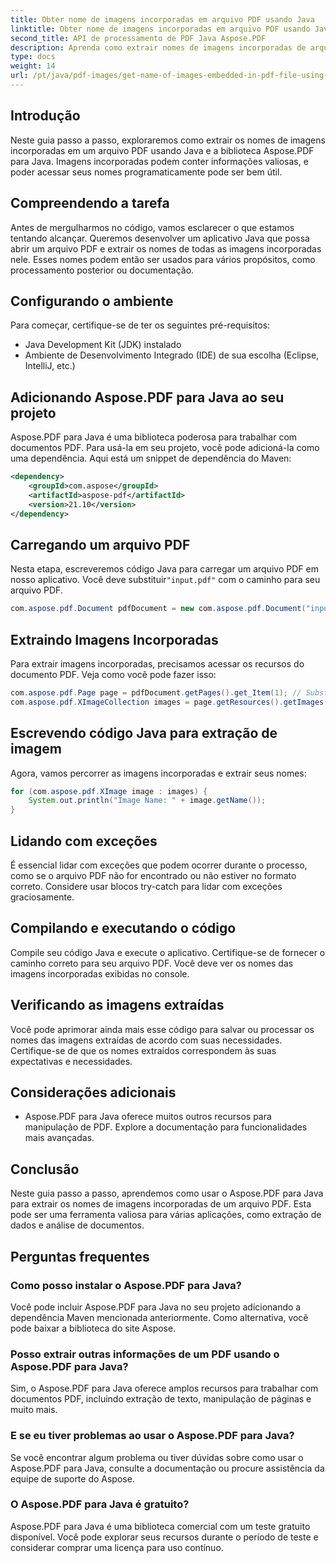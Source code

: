 ```yaml
---
title: Obter nome de imagens incorporadas em arquivo PDF usando Java
linktitle: Obter nome de imagens incorporadas em arquivo PDF usando Java
second_title: API de processamento de PDF Java Aspose.PDF
description: Aprenda como extrair nomes de imagens incorporadas de arquivos PDF usando Java e Aspose.PDF para Java. Guia passo a passo com código-fonte para extração eficiente de dados em PDF.
type: docs
weight: 14
url: /pt/java/pdf-images/get-name-of-images-embedded-in-pdf-file-using-java/
---
```

## Introdução

Neste guia passo a passo, exploraremos como extrair os nomes de imagens incorporadas em um arquivo PDF usando Java e a biblioteca Aspose.PDF para Java. Imagens incorporadas podem conter informações valiosas, e poder acessar seus nomes programaticamente pode ser bem útil.

## Compreendendo a tarefa

Antes de mergulharmos no código, vamos esclarecer o que estamos tentando alcançar. Queremos desenvolver um aplicativo Java que possa abrir um arquivo PDF e extrair os nomes de todas as imagens incorporadas nele. Esses nomes podem então ser usados para vários propósitos, como processamento posterior ou documentação.

## Configurando o ambiente

Para começar, certifique-se de ter os seguintes pré-requisitos:

- Java Development Kit (JDK) instalado
- Ambiente de Desenvolvimento Integrado (IDE) de sua escolha (Eclipse, IntelliJ, etc.)

## Adicionando Aspose.PDF para Java ao seu projeto

Aspose.PDF para Java é uma biblioteca poderosa para trabalhar com documentos PDF. Para usá-la em seu projeto, você pode adicioná-la como uma dependência. Aqui está um snippet de dependência do Maven:

```xml
<dependency>
    <groupId>com.aspose</groupId>
    <artifactId>aspose-pdf</artifactId>
    <version>21.10</version>
</dependency>
```

## Carregando um arquivo PDF

 Nesta etapa, escreveremos código Java para carregar um arquivo PDF em nosso aplicativo. Você deve substituir`"input.pdf"` com o caminho para seu arquivo PDF.

```java
com.aspose.pdf.Document pdfDocument = new com.aspose.pdf.Document("input.pdf");
```

## Extraindo Imagens Incorporadas

Para extrair imagens incorporadas, precisamos acessar os recursos do documento PDF. Veja como você pode fazer isso:

```java
com.aspose.pdf.Page page = pdfDocument.getPages().get_Item(1); // Substitua pelo número de página desejado
com.aspose.pdf.XImageCollection images = page.getResources().getImages();
```

## Escrevendo código Java para extração de imagem

Agora, vamos percorrer as imagens incorporadas e extrair seus nomes:

```java
for (com.aspose.pdf.XImage image : images) {
    System.out.println("Image Name: " + image.getName());
}
```

## Lidando com exceções

É essencial lidar com exceções que podem ocorrer durante o processo, como se o arquivo PDF não for encontrado ou não estiver no formato correto. Considere usar blocos try-catch para lidar com exceções graciosamente.

## Compilando e executando o código

Compile seu código Java e execute o aplicativo. Certifique-se de fornecer o caminho correto para seu arquivo PDF. Você deve ver os nomes das imagens incorporadas exibidas no console.

## Verificando as imagens extraídas

Você pode aprimorar ainda mais esse código para salvar ou processar os nomes das imagens extraídas de acordo com suas necessidades. Certifique-se de que os nomes extraídos correspondem às suas expectativas e necessidades.

## Considerações adicionais

- Aspose.PDF para Java oferece muitos outros recursos para manipulação de PDF. Explore a documentação para funcionalidades mais avançadas.

## Conclusão

Neste guia passo a passo, aprendemos como usar o Aspose.PDF para Java para extrair os nomes de imagens incorporadas de um arquivo PDF. Esta pode ser uma ferramenta valiosa para várias aplicações, como extração de dados e análise de documentos.

## Perguntas frequentes

### Como posso instalar o Aspose.PDF para Java?

Você pode incluir Aspose.PDF para Java no seu projeto adicionando a dependência Maven mencionada anteriormente. Como alternativa, você pode baixar a biblioteca do site Aspose.

### Posso extrair outras informações de um PDF usando o Aspose.PDF para Java?

Sim, o Aspose.PDF para Java oferece amplos recursos para trabalhar com documentos PDF, incluindo extração de texto, manipulação de páginas e muito mais.

### E se eu tiver problemas ao usar o Aspose.PDF para Java?

Se você encontrar algum problema ou tiver dúvidas sobre como usar o Aspose.PDF para Java, consulte a documentação ou procure assistência da equipe de suporte do Aspose.

### O Aspose.PDF para Java é gratuito?

Aspose.PDF para Java é uma biblioteca comercial com um teste gratuito disponível. Você pode explorar seus recursos durante o período de teste e considerar comprar uma licença para uso contínuo.